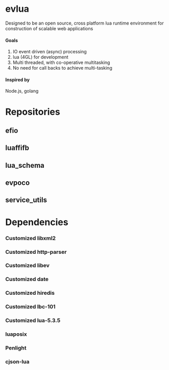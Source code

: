 # evlua

Designed to be an open source, cross platform lua runtime environment for construction of scalable web applications

#### Goals
1. IO event driven (async) processing
2. lua (4GL) for development
3. Multi threaded, with co-operative multitasking
4. No need for call backs to achieve multi-tasking

#### Inspired by
Node.js, golang


# Repositories
## efio


## luaffifb


## lua_schema


## evpoco


## service_utils


# Dependencies

### Customized libxml2

### Customized http-parser

### Customized libev

### Customized date

### Customized hiredis

### Customized lbc-101

### Customized lua-5.3.5

### luaposix

### Penlight

### cjson-lua


